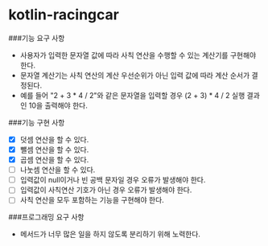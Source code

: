 # kotlin-racingcar

###기능 요구 사항
- 사용자가 입력한 문자열 값에 따라 사칙 연산을 수행할 수 있는 계산기를 구현해야 한다.
- 문자열 계산기는 사칙 연산의 계산 우선순위가 아닌 입력 값에 따라 계산 순서가 결정된다.
- 예를 들어 "2 + 3 * 4 / 2"와 같은 문자열을 입력할 경우 (2 + 3) * 4 / 2 실행 결과인 10을 출력해야 한다.

###기능 구현 사항
- [X] 덧셈 연산을 할 수 있다.
- [X] 뺄셈 연산을 할 수 있다.
- [X] 곱셈 연산을 할 수 있다.
- [ ] 나눗셈 연산을 할 수 있다.
- [ ] 입력값이 null이거나 빈 공백 문자일 경우 오류가 발생해야 한다.
- [ ] 입력값이 사칙연산 기호가 아닌 경우 오류가 발생해야 한다.
- [ ] 사칙 연산을 모두 포함하는 기능을 구현해야 한다.

###프로그래밍 요구 사항
- 메서드가 너무 많은 일을 하지 않도록 분리하기 위해 노력한다.
